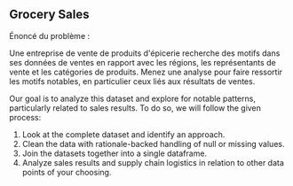 ## Grocery Sales

Énoncé du problème :

Une entreprise de vente de produits d'épicerie recherche des motifs dans ses données de ventes en rapport avec les régions, les représentants de vente et les catégories de produits. Menez une analyse pour faire ressortir les motifs notables, en particulier ceux liés aux résultats de ventes.


Our goal is to analyze this dataset and explore for notable patterns, particularly related to sales results.  To do so, we will follow the given process:

1. Look at the complete dataset and identify an approach.
1. Clean the data with rationale-backed handling of null or missing values.
1. Join the datasets together into a single dataframe.
1. Analyze sales results and supply chain logistics in relation to other data points of your choosing.
